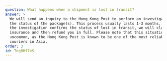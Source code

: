 ```yaml
---
question: What happens when a shipment is lost in transit?
answer: >
  We will send an inquiry to the Hong Kong Post to perform an investigation on
  the status of the package(s). This process usually lasts 1-3 months, and if
  the investigation confirms the status of lost in transit, we will claim
  insurance and then refund you in full. Please note that this situation is very
  uncommon, as the Hong Kong Post is known to be one of the most reliable
  couriers in Asia. 
order: 3
id: TngBHf7eS
---
```

